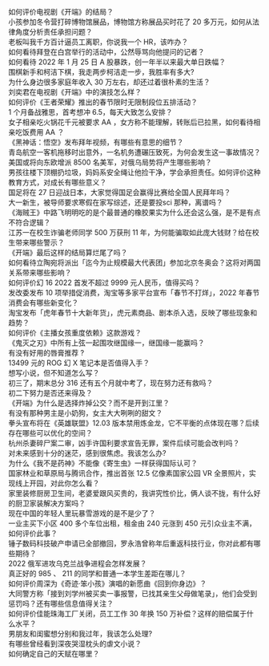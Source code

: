 如何评价电视剧《开端》的结局？  
小孩参加冬令营打碎博物馆展品，博物馆方称展品买时花了 20 多万元，如何从法律角度分析责任承担问题？  
老板叫我千方百计逼员工离职，你说我一个 HR，该咋办？  
如何看待拜登在白宫举行的活动中，公然辱骂向他提问的记者？  
如何看待 2022 年 1 月 25 日 A 股暴跌，创一年半以来最大单日跌幅？  
围棋新手和柯洁下棋，我走两步柯洁走一步，我胜率有多大?  
为什么身边很多家庭年收入 30 万左右，却还过着很朴素的生活？  
刘奕君在电视剧《开端》中的演技怎么样？  
如何评价《王者荣耀》推出的春节限时无限制段位五排活动？  
1 个月备战雅思，首考想冲 6.5，每天大致怎么安排？  
女子相亲吃火锅花千元被要求 AA ，女方称不能理解，转账后已拉黑，如何看待相亲吃饭费用 AA ？  
《黑神话：悟空》发布拜年视频，有哪些有意思的细节？  
青岛航空一客机拖移时出意外，一名机务遭碾压致死，为何会发生这一事故情况？  
美国或将向东欧增派 8500 名美军，对俄乌局势将产生哪些影响？  
男孩往楼下顶棚扔垃圾，妈妈系安全绳让他捡干净，学会承担责任。如何评价这种教育方式，对成长有哪些意义？  
国足将在 27 日迎战日本，大家觉得国足会赢得比赛给全国人民拜年吗？  
大一新生，被导师要求寒假在家写综述，还是要投sci 那种，离谱吗？  
《海贼王》中路飞明明吃的是个最普通的橡胶果实为什么还会这么强，是不是有点不符合逻辑？  
江苏一在校生诈骗老师同学 500 万获刑 11 年，为何能骗取如此庞大钱财？给在校生带来哪些警示？  
《开端》最后这样的结局算烂尾了吗？  
如何看待立陶宛将派出「迄今为止规模最大代表团」参加北京冬奥会？这将对两国关系带来哪些影响？  
如何评价幻 16 2022 首发不超过 9999 元人民币，值得买吗？  
发改委发布 10 项举措促消费，淘宝等多家平台宣布「春节不打烊」，2022 年春节消费会有哪些新变化？  
淘宝发布「虎年春节十大新年货」，虎元素商品、剧本杀入选，反映了哪些现象和趋势？  
如何评价《主播女孩重度依赖》这款游戏？  
《鬼灭之刃》中所有上弦一起围攻继国缘一，继国缘一能赢吗？  
有没有好用的唇膏推荐 ?  
13499 元的 ROG 幻 X 笔记本是否值得入手？  
想写小说，但不知道怎么写？  
初三了，期末总分 316 还有五个月就中考了，现在努力还有救吗？  
初二下努力是否还来得及？  
《开端》为什么是选择炸掉公交？而不是开到江里？  
有没有那种男主是小奶狗，女主大大咧咧的甜文？  
拳头宣布将在《英雄联盟》12.03 版本禁用炼金龙，它不平衡的点体现在哪？后续存在哪些可以优化的空间？  
杭州杀妻碎尸案二审，凶手许国利要求宣告无罪，案件后续可能会改判吗？  
对未来感到十分的迷茫，感到很焦虑。我该怎么办?  
为什么《我不是药神》不能像《寄生虫》一样获得国际认可？  
国家林业和草原局与腾讯合作，推出首张 12.5 亿像素国家公园 VR 全景照片，实现线上开园，对此你怎么看？  
家里装修厨房卫生间，老婆爱跟风买贵的，我讲究性价比，俩人谈不拢，有什么好的厨卫家装解决方案吗？  
现在中国的年轻人里玩暴雪游戏的是不是少了？  
一业主买下小区 400 多个车位出租，租金由 240 元涨到 450 元引众业主不满，如何评价此事？  
锤子数码科技破产申请已全部撤回，罗永浩曾称年后重返科技行业，你对此都有哪些期待？  
2022 俄军进攻乌克兰战争进程会怎样发展？  
真正好的 985 、 211 的同学和普通一本学生差距在哪儿？  
如何评价周深为《奇迹·笨小孩》演唱的新愿曲《回到你身边》？  
大同警方称「接到刘学州被买卖一事报警，已找其亲生父母做笔录」，他们会受到惩罚吗？还有哪些信息值得关注？  
如何评价佳能珠海工厂关闭，员工工作 30 年换 150 万补偿？这样的赔偿属于什么水平？  
男朋友和闺蜜想分别和我过年，我该怎么处理?  
有哪些曾经看到深夜哭湿枕头的虐文小说？  
如何确定自己的天赋在哪里？  
